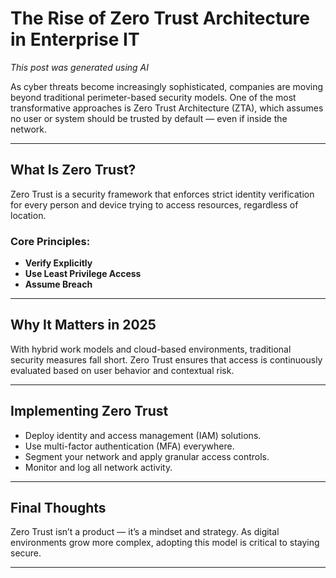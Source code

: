 
# The Rise of Zero Trust Architecture in Enterprise IT

*This post was generated using AI* 

As cyber threats become increasingly sophisticated, companies are moving beyond traditional perimeter-based security models. One of the most transformative approaches is Zero Trust Architecture (ZTA), which assumes no user or system should be trusted by default — even if inside the network.

---

## What Is Zero Trust?

Zero Trust is a security framework that enforces strict identity verification for every person and device trying to access resources, regardless of location.

### Core Principles:
- **Verify Explicitly**
- **Use Least Privilege Access**
- **Assume Breach**

---

## Why It Matters in 2025

With hybrid work models and cloud-based environments, traditional security measures fall short. Zero Trust ensures that access is continuously evaluated based on user behavior and contextual risk.

---

## Implementing Zero Trust

- Deploy identity and access management (IAM) solutions.
- Use multi-factor authentication (MFA) everywhere.
- Segment your network and apply granular access controls.
- Monitor and log all network activity.

---

## Final Thoughts

Zero Trust isn’t a product — it’s a mindset and strategy. As digital environments grow more complex, adopting this model is critical to staying secure.

---
